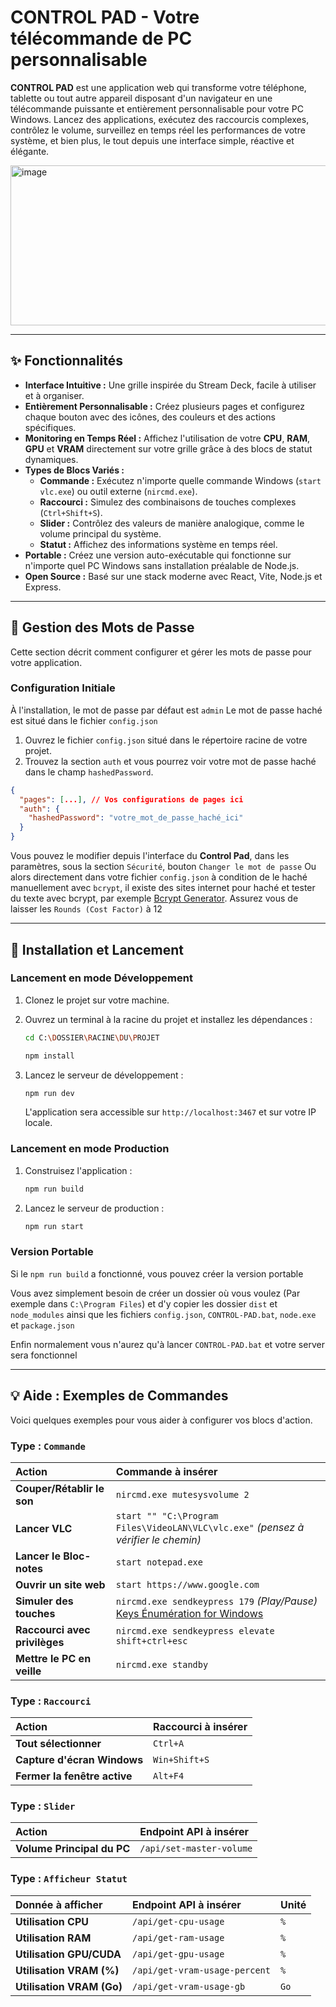 # **CONTROL PAD** - Votre télécommande de PC personnalisable

**CONTROL PAD** est une application web qui transforme votre téléphone, tablette ou tout autre appareil disposant d'un navigateur en une télécommande puissante et entièrement personnalisable pour votre PC Windows. Lancez des applications, exécutez des raccourcis complexes, contrôlez le volume, surveillez en temps réel les performances de votre système, et bien plus, le tout depuis une interface simple, réactive et élégante.


<img width="775" height="256" alt="image" src="https://github.com/user-attachments/assets/a76cde3b-f191-49e3-9330-41f390e9866e" />



---
## ✨ Fonctionnalités

* **Interface Intuitive :** Une grille inspirée du Stream Deck, facile à utiliser et à organiser.
* **Entièrement Personnalisable :** Créez plusieurs pages et configurez chaque bouton avec des icônes, des couleurs et des actions spécifiques.
* **Monitoring en Temps Réel :** Affichez l'utilisation de votre **CPU**, **RAM**, **GPU** et **VRAM** directement sur votre grille grâce à des blocs de statut dynamiques.
* **Types de Blocs Variés :**
    * **Commande :** Exécutez n'importe quelle commande Windows (`start vlc.exe`) ou outil externe (`nircmd.exe`).
    * **Raccourci :** Simulez des combinaisons de touches complexes (`Ctrl+Shift+S`).
    * **Slider :** Contrôlez des valeurs de manière analogique, comme le volume principal du système.
    * **Statut :** Affichez des informations système en temps réel.
* **Portable :** Créez une version auto-exécutable qui fonctionne sur n'importe quel PC Windows sans installation préalable de Node.js.
* **Open Source :** Basé sur une stack moderne avec React, Vite, Node.js et Express.

---
## 🔑 Gestion des Mots de Passe

Cette section décrit comment configurer et gérer les mots de passe pour votre application.

### Configuration Initiale

À l'installation, le mot de passe par défaut est ```admin```
Le mot de passe haché est situé dans le fichier ```config.json```

1. Ouvrez le fichier `config.json` situé dans le répertoire racine de votre projet.
2. Trouvez la section `auth` et vous pourrez voir votre mot de passe haché dans le champ `hashedPassword`.

```json
{
  "pages": [...], // Vos configurations de pages ici
  "auth": {
    "hashedPassword": "votre_mot_de_passe_haché_ici"
  }
}
```

Vous pouvez le modifier depuis l'interface du **Control Pad**, dans les paramètres, sous la section ```Sécurité```, bouton ```Changer le mot de passe```
Ou alors directement dans votre fichier ```config.json``` à condition de le haché manuellement avec ```bcrypt```, il existe des sites internet pour haché et tester du texte avec bcrypt, par exemple [Bcrypt Generator](https://bcrypt-generator.com/). Assurez vous de laisser les ```Rounds (Cost Factor)``` à 12


---
## 🚀 Installation et Lancement

### Lancement en mode Développement

1.  Clonez le projet sur votre machine.
2.  Ouvrez un terminal à la racine du projet et installez les dépendances :
    
    ```bash
    cd C:\DOSSIER\RACINE\DU\PROJET
    ```
    
    ```bash
    npm install
    ```
3.  Lancez le serveur de développement :
    ```bash
    npm run dev
    ```
    L'application sera accessible sur `http://localhost:3467` et sur votre IP locale.

### Lancement en mode Production

1.  Construisez l'application :
    ```bash
    npm run build
    ```
2.  Lancez le serveur de production :
    ```bash
    npm run start
    ```

### Version Portable

Si le ```npm run build``` a fonctionné, vous pouvez créer la version portable

Vous avez simplement besoin de créer un dossier où vous voulez (Par exemple dans ```C:\Program Files```) et d'y copier les dossier ```dist``` et ```node_modules``` ainsi que les fichiers ```config.json```, ```CONTROL-PAD.bat```, ```node.exe``` et ```package.json```

Enfin normalement vous n'aurez qu'à lancer ```CONTROL-PAD.bat``` et votre server sera fonctionnel

---
## 💡 Aide : Exemples de Commandes

Voici quelques exemples pour vous aider à configurer vos blocs d'action.

### Type : `Commande`

| Action | Commande à insérer |
| :--- | :--- |
| **Couper/Rétablir le son** | `nircmd.exe mutesysvolume 2` |
| **Lancer VLC** | `start "" "C:\Program Files\VideoLAN\VLC\vlc.exe"` *(pensez à vérifier le chemin)* |
| **Lancer le Bloc-notes** | `start notepad.exe` |
| **Ouvrir un site web** | `start https://www.google.com` |
| **Simuler des touches** | `nircmd.exe sendkeypress 179` *(Play/Pause)* [Keys Énumération for Windows](https://learn.microsoft.com/fr-fr/dotnet/api/system.windows.forms.keys?view=windowsdesktop-8.0)|
| **Raccourci avec privilèges** | `nircmd.exe sendkeypress elevate shift+ctrl+esc` |
| **Mettre le PC en veille** | `nircmd.exe standby` |

### Type : `Raccourci`

| Action | Raccourci à insérer |
| :--- | :--- |
| **Tout sélectionner** | `Ctrl+A` |
| **Capture d'écran Windows**| `Win+Shift+S` |
| **Fermer la fenêtre active** | `Alt+F4` |

### Type : `Slider`

| Action | Endpoint API à insérer |
| :--- | :--- |
| **Volume Principal du PC**| `/api/set-master-volume` |

### Type : `Afficheur Statut`

| Donnée à afficher | Endpoint API à insérer | Unité |
| :--- | :--- | :--- |
| **Utilisation CPU** | `/api/get-cpu-usage` | `%` |
| **Utilisation RAM** | `/api/get-ram-usage` | `%` |
| **Utilisation GPU/CUDA**| `/api/get-gpu-usage` | `%` |
| **Utilisation VRAM (%)**| `/api/get-vram-usage-percent` | `%` |
| **Utilisation VRAM (Go)**| `/api/get-vram-usage-gb` | `Go` |
